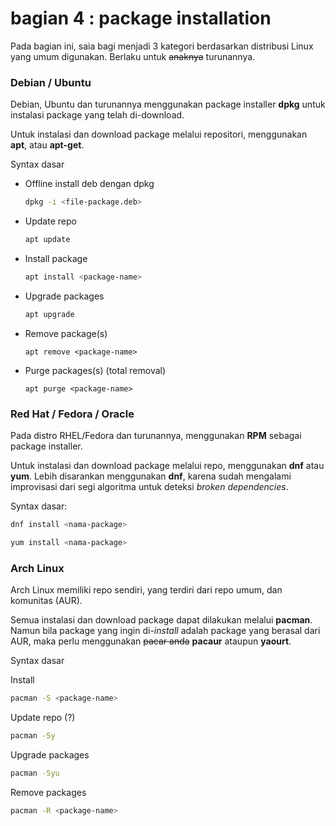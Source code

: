 # bagian 4 : package installation

Pada bagian ini, saia bagi menjadi 3 kategori berdasarkan distribusi Linux yang umum digunakan. Berlaku untuk ~~anaknya~~ turunannya.

### Debian / Ubuntu

Debian, Ubuntu dan turunannya menggunakan package installer **dpkg** untuk instalasi package yang telah di-download.

Untuk instalasi dan download package melalui repositori, menggunakan **apt**, atau **apt-get**.

Syntax dasar

- Offline install deb dengan dpkg

  ```bash
  dpkg -i <file-package.deb>
  ```

- Update repo

  ```bash
  apt update
  ```

- Install package

  ```bash
  apt install <package-name>
  ```
- Upgrade packages

  ```bash
  apt upgrade
  ```

- Remove package(s)

  ```
  apt remove <package-name>
  ```

- Purge packages(s) (total removal)

  ```
  apt purge <package-name>
  ```

  

### Red Hat / Fedora / Oracle

Pada distro RHEL/Fedora dan turunannya, menggunakan **RPM** sebagai package installer.

Untuk instalasi dan download package melalui repo, menggunakan **dnf** atau **yum**. Lebih disarankan menggunakan **dnf**, karena sudah mengalami improvisasi dari segi algoritma untuk deteksi *broken dependencies*.

Syntax dasar:

```bash
dnf install <nama-package>
```

```bash
yum install <nama-package>
```

### Arch Linux

Arch Linux memiliki repo sendiri, yang terdiri dari repo umum, dan komunitas (AUR).

Semua instalasi dan download package dapat dilakukan melalui **pacman**. Namun bila package yang ingin di-*install* adalah package yang berasal dari AUR, maka perlu menggunakan ~~pacar anda~~ **pacaur** ataupun **yaourt**.

Syntax dasar

Install

```bash
pacman -S <package-name>
```

Update repo (?)

```bash
pacman -Sy
```

Upgrade packages

```bash
pacman -Syu
```

Remove packages

```bash
pacman -R <package-name>
```

